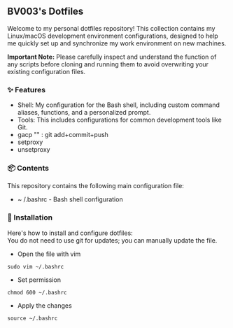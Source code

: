 ## BV003's Dotfiles

Welcome to my personal dotfiles repository! This collection contains my Linux/macOS development environment configurations, designed to help me quickly set up and synchronize my work environment on new machines.

**Important Note:** Please carefully inspect and understand the function of any scripts before cloning and running them to avoid overwriting your existing configuration files.

### ✨ Features

- Shell: My configuration for the Bash shell, including custom command aliases, functions, and a personalized prompt.
- Tools: This includes configurations for common development tools like Git.
- gacp "" : git add+commit+push
- setproxy
- unsetproxy

### 📦 Contents

This repository contains the following main configuration file:
- ~ /.bashrc - Bash shell configuration

### 🚀  Installation

Here's how to install and configure dotfiles:  
You do not need to use git for updates; you can manually update the file.
- Open the file with vim
```
sudo vim ~/.bashrc
```
- Set permission
```
chmod 600 ~/.bashrc
```
- Apply the changes
```
source ~/.bashrc
```
